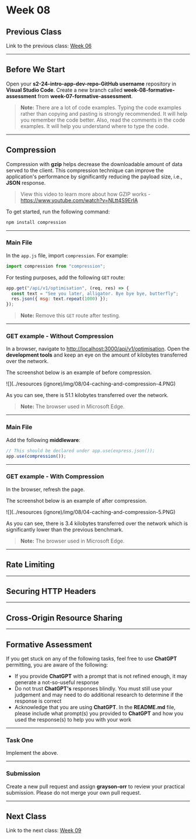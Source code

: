 # Week 08

## Previous Class

Link to the previous class: [Week 06](https://github.com/otago-polytechnic-bit-courses/ID607001-intro-app-dev-concepts/blob/s2-24/lecture-notes/week-08.md)

---

## Before We Start

Open your **s2-24-intro-app-dev-repo-GitHub username** repository in **Visual Studio Code**. Create a new branch called **week-08-formative-assessment** from **week-07-formative-assessment**.

> **Note:** There are a lot of code examples. Typing the code examples rather than copying and pasting is strongly recommended. It will help you remember the code better. Also, read the comments in the code examples. It will help you understand where to type the code.

---

## Compression

Compression with **gzip** helps decrease the downloadable amount of data served to the client. This compression technique can improve the application's performance by significantly reducing the payload size, i.e., **JSON** response.

> View this video to learn more about how GZIP works - <https://www.youtube.com/watch?v=NLtt4S9ErIA>

To get started, run the following command:

```bash
npm install compression
```

---

### Main File

In the `app.js` file, import `compression`. For example:

```js
import compression from "compression";
```

For testing purposes, add the following `GET` route:

```js
app.get("/api/v1/optimisation", (req, res) => {
  const text = "See you later, alligator. Bye bye bye, butterfly";
  res.json({ msg: text.repeat(1000) });
});
```

> **Note:** Remove this `GET` route after testing.

---

### GET example - Without Compression

In a browser, navigate to <http://localhost:3000/api/v1/optimisation>. Open the **development tools** and keep an eye on the amount of kilobytes transferred over the network.

The screenshot below is an example of before compression.

![](../resources (ignore)/img/08/04-caching-and-compression-4.PNG)

As you can see, there is 51.1 kilobytes transferred over the network.

> **Note:** The browser used in Microsoft Edge.

---

### Main File

Add the following **middleware**:

```js
// This should be declared under app.use(express.json());
app.use(compression());
```

---

### GET example - With Compression

In the browser, refresh the page.

The screenshot below is an example of after compression.

![](../resources (ignore)/img/08/04-caching-and-compression-5.PNG)

As you can see, there is 3.4 kilobytes transferred over the network which is significantly lower than the previous benchmark.

> **Note:** The browser used in Microsoft Edge.

---

## Rate Limiting


---

## Securing HTTP Headers


---

## Cross-Origin Resource Sharing

---

## Formative Assessment

If you get stuck on any of the following tasks, feel free to use **ChatGPT** permitting, you are aware of the following:

- If you provide **ChatGPT** with a prompt that is not refined enough, it may generate a not-so-useful response
- Do not trust **ChatGPT's** responses blindly. You must still use your judgement and may need to do additional research to determine if the response is correct
- Acknowledge that you are using **ChatGPT**. In the **README.md** file, please include what prompt(s) you provided to **ChatGPT** and how you used the response(s) to help you with your work

---

### Task One

Implement the above.

---

### Submission

Create a new pull request and assign **grayson-orr** to review your practical submission. Please do not merge your own pull request.

---

## Next Class

Link to the next class: [Week 09](https://github.com/otago-polytechnic-bit-courses/ID607001-intro-app-dev-concepts/blob/s2-24/lecture-notes/week-09.md)
